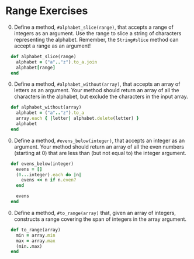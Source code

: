 # Range Exercises

0. Define a method, `#alphabet_slice(range)`, that accepts a range of integers as an argument. Use the range to slice a string of characters representing the alphabet. Remember, the `String#slice` method can accept a range as an argument!

  ```ruby
    def alphabet_slice(range)
      alphabet = ("a".."z").to_a.join
      alphabet[range]
    end
  ```

0. Define a method, `#alphabet_without(array)`, that accepts an array of letters as an argument. Your method should return an array of all the characters in the alphabet, but exclude the characters in the input array.

  ```ruby
    def alphabet_without(array)
      alphabet = ("a".."z").to_a
      array.each { |letter| alphabet.delete(letter) }
      alphabet
    end
  ```

0. Define a method, `#evens_below(integer)`, that accepts an integer as an argument. Your method should return an array of all the even numbers (starting at 0) that are less than (but not equal to) the integer argument.

  ```ruby
    def evens_below(integer)
      evens = []
      (0...integer).each do |n|
        evens << n if n.even?
      end

      evens
    end
  ```

0. Define a method, `#to_range(array)` that, given an array of integers, constructs a range covering the span of integers in the array argument.

  ```ruby
    def to_range(array)
      min = array.min
      max = array.max
      (min..max)
    end
  ```
